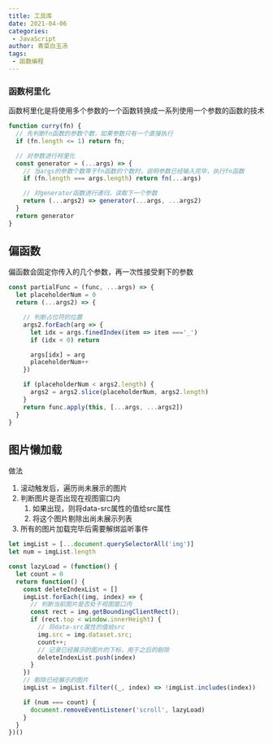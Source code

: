 ```yaml
---
title: 工具库
date: 2021-04-06
categories:
 - JavaScript
author: 青菜白玉汤
tags:
 - 函数编程
---
```


### 函数柯里化
函数柯里化是将使用多个参数的一个函数转换成一系列使用一个参数的函数的技术

```javascript
function curry(fn) {
  // 先判断fn函数的参数个数，如果参数只有一个直接执行
  if (fn.length <= 1) return fn;

  // 对参数进行柯里化
  const generator = (...args) => {
    // 当args的参数个数等于fn函数的个数时，说明参数已经输入完毕，执行fn函数
    if (fn.length === args.length) return fn(...args)

    // 对generator函数进行递归，读取下一个参数
    return (...args2) => generator(...args, ...args2)
  }
  return generator
}
```

## 偏函数
偏函数会固定你传入的几个参数，再一次性接受剩下的参数

```javascript
const partialFunc = (func, ...args) => {
  let placeholderNum = 0
  return (...args2) => {

    // 判断占位符的位置
    args2.forEach(arg => {
      let idx = args.finedIndex(item => item ==='_')
      if (idx < 0) return

      args[idx] = arg
      placeholderNum++
    })

    if (placeholderNum < args2.length) {
      args2 = args2.slice(placeholderNum, args2.length)
    }
    return func.apply(this, [...args, ...args2])
  }
}
```

## 图片懒加载
做法
1. 滚动触发后，遍历尚未展示的图片
2. 判断图片是否出现在视图窗口内
   1. 如果出现，则将data-src属性的值给src属性
   2. 将这个图片剔除出尚未展示列表
3. 所有的图片加载完毕后需要解绑监听事件

```javascript
let imgList = [...document.querySelectorAll('img')]
let num = imgList.length

const lazyLoad = (function() {
  let count = 0
  return function() {
    const deleteIndexList = []
    imgList.forEach((img, index) => {
      // 判断当前图片是否处于视图窗口内
      const rect = img.getBoundingClientRect();
      if (rect.top < window.innerHeight) {
        // 将data-src属性的值给src
        img.src = img.dataset.src;
        count++;
        // 记录已经展示的图片的下标，用于之后的剔除
        deleteIndexList.push(index)
      }
    })
    // 剔除已经展示的图片
    imgList = imgList.filter((_, index) => !imgList.includes(index))

    if (num === count) {
      document.removeEventListener('scroll', lazyLoad)
    }
  }
})()
```